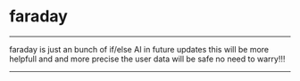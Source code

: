 # faraday
_________________________________________________________________________________________________
faraday is just an bunch of if/else AI
in future updates this will be more helpfull and and more precise
the user data will be safe no need to warry!!!




_________________________________________________________________________________________________
